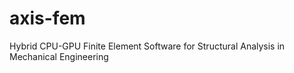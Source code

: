 # axis-fem
Hybrid CPU-GPU Finite Element Software for Structural Analysis in Mechanical Engineering
